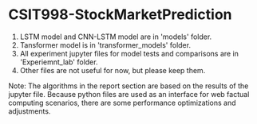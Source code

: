 # CSIT998-StockMarketPrediction
1. LSTM model and CNN-LSTM model are in 'models' folder.
2. Tansformer model is in 'transformer_models' folder.
3. All experiment jupyter files for model tests and comparisons are in 'Experiemnt_lab' folder.
4. Other files are not useful for now, but please keep them.

Note: The algorithms in the report section are based on the results of the jupyter file. Because python files are used as an interface for web factual computing scenarios, there are some performance optimizations and adjustments.